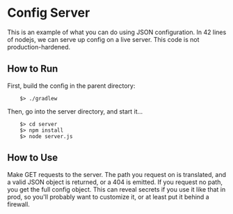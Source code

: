 # Config Server #

This is an example of what you can do using JSON configuration. In 42 lines of nodejs, we can serve up config on a live server. This code is not production-hardened. 

## How to Run ##

First, build the config in the parent directory: 

```
    $> ./gradlew
```

Then, go into the server directory, and start it...

```
    $> cd server
    $> npm install
    $> node server.js
```

## How to Use ##

Make GET requests to the server. The path you request on is translated, and a valid JSON object is returned, or a 404 is emitted. If you request no path, you get the full config object. This can reveal secrets if you use it like that in prod, so you'll probably want to customize it, or at least put it behind a firewall. 